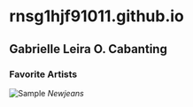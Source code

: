 # rnsg1hjf91011.github.io
## Gabrielle Leira O. Cabanting
### **Favorite Artists**
![Sample](https://encrypted-tbn0.gstatic.com/images?q=tbn:ANd9GcSq218uBhsviW8suGo04vR0dpdlwQjkR0DXDA&usqp=CAU)
*Newjeans*
